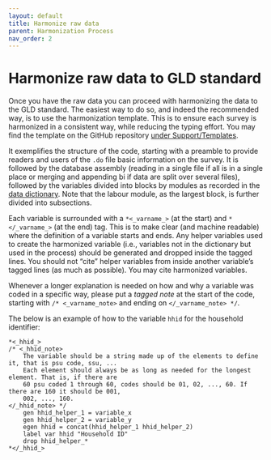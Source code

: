 ```yaml
---
layout: default
title: Harmonize raw data
parent: Harmonization Process
nav_order: 2
---
```


# Harmonize raw data to GLD standard

Once you have the raw data you can proceed with harmonizing the data to the GLD standard. The easiest way to do so, and indeed the recommended way, is to use the harmonization template. This is to ensure each survey is harmonized in a consistent way, while reducing the typing effort. You may find the template on the GitHub repository [under Support/Templates](https://github.com/worldbank/gld/tree/main/Support/Templates).

It exemplifies the structure of the code, starting with a preamble to provide readers and users of the `.do` file basic information on the survey. It is followed by the database assembly (reading in a single file if all is in a single place or merging and appending bi if data are split over several files), followed by the variables divided into blocks by modules as recorded in the [data dictionary](./data-dictionary). Note that the labour module, as the largest block, is further divided into subsections.

Each variable is surrounded with a `*<_varname_>` (at the start) and `*</_varname_>` (at the end) tag. This is to make clear (and machine readable) where the definition of a variable starts and ends. Any helper variables used to create the harmonized variable (i.e., variables not in the dictionary but used in the process) should be generated and dropped inside the tagged lines. You should not “cite” helper variables from inside another variable’s tagged lines (as much as possible). You may cite harmonized variables.

Whenever a longer explanation is needed on how and why a variable was coded in a specific way, please put a *tagged note* at the start of the code, starting with `/* <_varname_note>` and ending on `</_varname_note> */`.

The below is an example of how to the variable `hhid` for the household identifier:

```
*<_hhid_>
/* <_hhid_note>
	The variable should be a string made up of the elements to define it, that is psu code, ssu, ...
	Each element should always be as long as needed for the longest element. That is, if there are
	60 psu coded 1 through 60, codes should be 01, 02, ..., 60. If there are 160 it should be 001,
	002, ..., 160.
</_hhid_note> */
	gen hhid_helper_1 = variable_x
	gen hhid_helper_2 = variable_y 
	egen hhid = concat(hhid_helper_1 hhid_helper_2)
	label var hhid "Household ID"
	drop hhid_helper_*
*</_hhid_>
```
